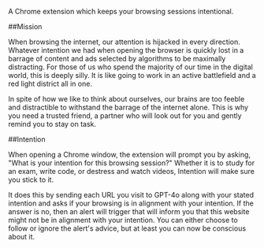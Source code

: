 A Chrome extension which keeps your browsing sessions intentional.

##Mission

When browsing the internet, our attention is hijacked in every direction. Whatever intention we had when opening the browser is quickly lost in a barrage of content and ads selected by algorithms to be maximally distracting. For those of us who spend the majority of our time in the digital world, this is deeply silly. It is like going to work in an active battlefield and a red light district all in one.

In spite of how we like to think about ourselves, our brains are too feeble and distractible to withstand the barrage of the internet alone. This is why you need a trusted friend, a partner who will look out for you and gently remind you to stay on task.

##Intention

When opening a Chrome window, the extension will prompt you by asking, "What is your intention for this browsing session?" Whether it is to study for an exam, write code, or destress and watch videos, Intention will make sure you stick to it.

It does this by sending each URL you visit to GPT-4o along with your stated intention and asks if your browsing is in alignment with your intention. If the answer is no, then an alert will trigger that will inform you that this website might not be in alignment with your intention. You can either choose to follow or ignore the alert's advice, but at least you can now be conscious about it.